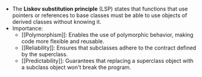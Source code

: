 - The **Liskov substitution principle** (LSP) states that functions that use pointers or references to base classes must be able to use objects of derived classes without knowing it.
- Importance:
	- [[Polymorphism]]: Enables the use of polymorphic behavior, making code more flexible and reusable.
	- [[Reliability]]: Ensures that subclasses adhere to the contract defined by the superclass.
	- [[Predictability]]: Guarantees that replacing a superclass object with a subclass object won't break the program.